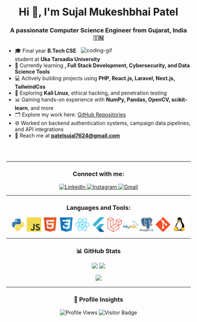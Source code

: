 <h1 align="center">Hi 👋, I'm Sujal Mukeshbhai Patel</h1>
<h3 align="center">A passionate Computer Science Engineer from Gujarat, India 🇮🇳</h3>

<img src="https://media.giphy.com/media/K5kfQExKk731K/giphy.gif" width="300px" align="right" alt="coding-gif">

- 🎓 Final year **B.Tech CSE** student at **Uka Tarsadia University**
- 🌱 Currently learning **, Full Stack Development, Cybersecurity, and Data Science Tools**
- 💻 Actively building projects using **PHP, React.js, Laravel, Next.js, TailwindCss**
- 🔐 Exploring **Kali Linux**, ethical hacking, and penetration testing
- 📊 Gaining hands-on experience with **NumPy, Pandas, OpenCV, scikit-learn**, and more
- 🗂️ Explore my work here: [GitHub Repositories](https://github.com/SujalPatel17?tab=repositories)
- ⚙️ Worked on backend authentication systems, campaign data pipelines, and API integrations
- 📧 Reach me at **patelsujal7624@gmail.com**

<br/> <!-- This adds a visible vertical gap -->
<br/> <!-- This adds a visible vertical gap -->



---

<h3 align="center">Connect with me:</h3>
<p align="center">
  <a href="https://linkedin.com/in/sujal-mukeshbhai-patel" target="_blank">
    <img src="https://raw.githubusercontent.com/rahuldkjain/github-profile-readme-generator/master/src/images/icons/Social/linked-in-alt.svg" alt="LinkedIn" height="30" width="40" />
  </a>
  <a href="https://www.instagram.com/sujal._.17/" target="_blank">
    <img src="https://raw.githubusercontent.com/rahuldkjain/github-profile-readme-generator/master/src/images/icons/Social/instagram.svg" alt="Instagram" height="30" width="40" />
  </a>
  <a href="mailto:patelsuj7624@gmail.com" target="_blank">
    <img src="https://cdn-icons-png.flaticon.com/512/281/281769.png" alt="Gmail" height="30" width="40" />
  </a>
</p>

---

<h3 align="center">Languages and Tools:</h3>
<p align="center">
  <img src="https://raw.githubusercontent.com/devicons/devicon/master/icons/python/python-original.svg" alt="Python" width="40" height="40"/>
  <img src="https://raw.githubusercontent.com/devicons/devicon/master/icons/javascript/javascript-original.svg" alt="JavaScript" width="40" height="40"/>
  <img src="https://raw.githubusercontent.com/devicons/devicon/master/icons/html5/html5-original.svg" alt="HTML5" width="40" height="40"/>
  <img src="https://raw.githubusercontent.com/devicons/devicon/master/icons/css3/css3-original.svg" alt="CSS3" width="40" height="40"/>
  <img src="https://raw.githubusercontent.com/devicons/devicon/master/icons/react/react-original.svg" alt="React.js" width="40" height="40"/>
  <img src="https://raw.githubusercontent.com/devicons/devicon/master/icons/flutter/flutter-original.svg" alt="Flutter" width="40" height="40"/>
  <img src="https://raw.githubusercontent.com/devicons/devicon/master/icons/laravel/laravel-original.svg" alt="Laravel" width="40" height="40"/>
  <img src="https://raw.githubusercontent.com/devicons/devicon/master/icons/mysql/mysql-original-wordmark.svg" alt="MySQL" width="40" height="40"/>
  <img src="https://raw.githubusercontent.com/devicons/devicon/master/icons/postgresql/postgresql-original-wordmark.svg" alt="PostgreSQL" width="40" height="40"/>
  <img src="https://raw.githubusercontent.com/devicons/devicon/master/icons/git/git-original.svg" alt="Git" width="40" height="40"/>
  <img src="https://raw.githubusercontent.com/devicons/devicon/master/icons/linux/linux-original.svg" alt="Linux" width="40" height="40"/>
</p>

---

<h3 align="center">📊 GitHub Stats</h3>

<p align="center">
  <img src="https://github-readme-stats.vercel.app/api?username=SujalPatel17&show_icons=true&theme=radical" width="49%" />
  <img src="https://streak-stats.demolab.com?user=SujalPatel17&theme=radical" width="49%" />

<p align="center">
  <img src="https://github-readme-stats.vercel.app/api/top-langs/?username=SujalPatel17&layout=compact&theme=radical" width="35%" />

</p>


---


<h3 align="center">🎯 Profile Insights</h3>
<p align="center">
  <img src="https://komarev.com/ghpvc/?username=SujalPatel17&label=Profile%20views&color=0e75b6&style=flat" alt="Profile Views" />
  <img src="https://visitor-badge.laobi.icu/badge?page_id=SujalPatel17.SujalPatel17" alt="Visitor Badge" />
</p>
